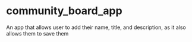 # community_board_app
An app that allows user to add their name, title, and description, as it also allows them to save them
